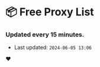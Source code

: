 # :package: Free Proxy List
### Updated every 15 minutes.

- Last updated: `2024-06-05 13:06`

:heart:
